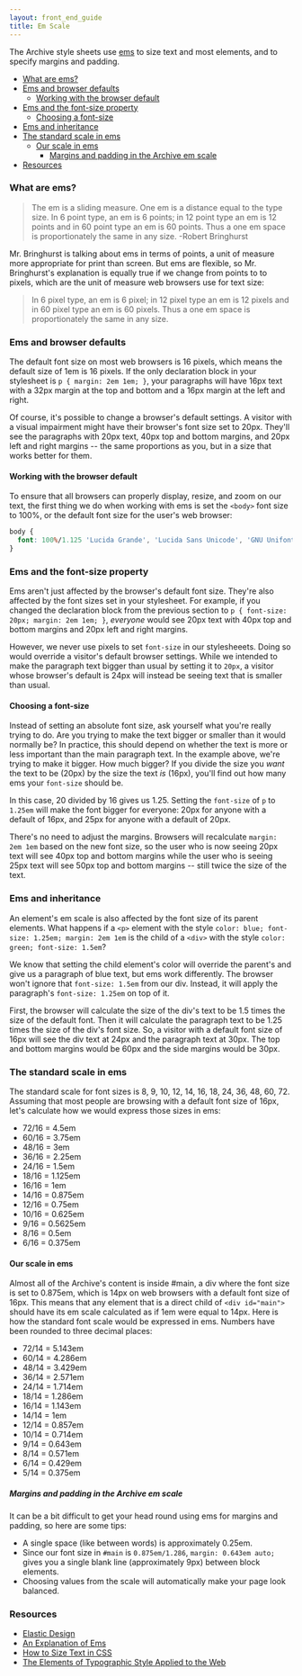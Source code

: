```yaml
---
layout: front_end_guide
title: Em Scale
---
```

The Archive style sheets use [ems](http://www.w3.org/TR/CSS21/syndata.html#length-units) to size text and most elements, and to specify margins and padding.

* [What are ems?](#what-are-ems)
* [Ems and browser defaults](#ems-and-browser-defaults)
    * [Working with the browser default](#ems-and-browser-defaults-working-with-the-browser-default)
* [Ems and the font-size property](#ems-and-the-font-size-property)
    * [Choosing a font-size](#ems-and-the-font-size-property-choosing-a-font-size)
* [Ems and inheritance](#ems-and-inheritance)
* [The standard scale in ems](#standard-scale-in-ems)
    * [Our scale in ems](#standard-scale-in-ems-our-scale)
        * [Margins and padding in the Archive em scale](#standard-scale-in-ems-our-scale-margins-and-padding)
* [Resources](#resources)

<h3 id="what-are-ems">What are ems?</h3>

> The em is a sliding measure. One em is a distance equal to the type size. In 6 point type, an em is 6 points; in 12 point type an em is 12 points and in 60 point type an em is 60 points. Thus a one em space is proportionately the same in any size.
> -Robert Bringhurst

Mr. Bringhurst is talking about ems in terms of points, a unit of measure more appropriate for print than screen. But ems are flexible, so Mr. Bringhurst's explanation is equally true if we change from points to to pixels, which are the unit of measure web browsers use for text size:

> In 6 pixel type, an em is 6 pixel; in 12 pixel type an em is 12 pixels and in 60 pixel type an em is 60 pixels. Thus a one em space is proportionately the same in any size.

<h3 id="ems-and-browser-defaults">Ems and browser defaults</h3>

The default font size on most web browsers is 16 pixels, which means the default size of 1em is 16 pixels. If the only declaration block in your stylesheet is `p { margin: 2em 1em; }`, your paragraphs will have 16px text with a 32px margin at the top and bottom and a 16px margin at the left and right.

Of course, it's possible to change a browser's default settings. A visitor with a visual impairment might have their browser's font size set to 20px. They'll see the paragraphs with 20px text, 40px top and bottom margins, and 20px left and right margins -- the same proportions as you, but in a size that works better for them.

<h4 id="ems-and-browser-defaults-working-with-the-browser-default">Working with the browser default</h4>

To ensure that all browsers can properly display, resize, and zoom on our text, the first thing we do when working with ems is set the `<body>` font size to 100%, or the default font size for the user's web browser:

```css
body {
  font: 100%/1.125 'Lucida Grande', 'Lucida Sans Unicode', 'GNU Unifont', Verdana, Helvetica, sans-serif;
}
```

<h3 id="ems-and-the-font-size-property">Ems and the font-size property</h3>

Ems aren't just affected by the browser's default font size. They're also affected by the font sizes set in your stylesheet. For example, if you changed the declaration block from the previous section to `p { font-size: 20px; margin: 2em 1em; }`, *everyone* would see 20px text with 40px top and bottom margins and 20px left and right margins.

However, we never use pixels to set `font-size` in our stylesheeets. Doing so would override a visitor's default browser settings. While we intended to make the paragraph text bigger than usual by setting it to `20px`, a visitor whose browser's default is 24px will instead be seeing text that is smaller than usual.

<h4 id="ems-and-the-font-size-property-choosing-a-font-size">Choosing a font-size</h4>

Instead of setting an absolute font size, ask yourself what you're really trying to do. Are you trying to make the text bigger or smaller than it would normally be? In practice, this should depend on whether the text is more or less important than the main paragraph text. In the example above, we're trying to make it bigger. How much bigger? If you divide the size you *want* the text to be (20px) by the size the text *is* (16px), you'll find out how many ems your `font-size` should be.

In this case, 20 divided by 16 gives us 1.25. Setting the `font-size` of `p` to `1.25em` will make the font bigger for everyone: 20px for anyone with a default of 16px, and 25px for anyone with a default of 20px.

There's no need to adjust the margins. Browsers will recalculate `margin: 2em 1em` based on the new font size, so the user who is now seeing 20px text will see 40px top and bottom margins while the user who is seeing 25px text will see 50px top and bottom margins -- still twice the size of the text.

<h3 id="ems-and-inheritance">Ems and inheritance</h3>

An element's em scale is also affected by the font size of its parent elements. What happens if a `<p>` element with the style `color: blue; font-size: 1.25em; margin: 2em 1em` is the child of a `<div>` with the style `color: green; font-size: 1.5em`?

We know that setting the child element's color will override the parent's and give us a paragraph of blue text, but ems work differently. The browser won't ignore that `font-size: 1.5em` from our div. Instead, it will apply the paragraph's `font-size: 1.25em` on top of it.

First, the browser will calculate the size of the div's text to be 1.5 times the size of the default font. Then it will calculate the paragraph text to be 1.25 times the size of the div's font size. So, a visitor with a default font size of 16px will see the div text at 24px and the paragraph text at 30px. The top and bottom margins would be 60px and the side margins would be 30px.

<h3 id="the-standard-scale-in-ems">The standard scale in ems</h3>

The standard scale for font sizes is 8, 9, 10, 12, 14, 16, 18, 24, 36, 48, 60, 72. Assuming that most people are browsing with a default font size of 16px, let's calculate how we would express those sizes in ems:

* 72/16 = 4.5em
* 60/16 = 3.75em
* 48/16 = 3em
* 36/16 = 2.25em
* 24/16 = 1.5em
* 18/16 = 1.125em
* 16/16 = 1em
* 14/16 = 0.875em
* 12/16 = 0.75em
* 10/16 = 0.625em
* 9/16 = 0.5625em
* 8/16 = 0.5em
* 6/16 = 0.375em

<h4 id="the-standard-scale-in-ems-our-scale">Our scale in ems</h4>

Almost all of the Archive's content is inside #main, a div where the font size is set to 0.875em, which is 14px on web browsers with a default font size of 16px. This means that any element that is a direct child of `<div id="main">` should have its em scale calculated as if 1em were equal to 14px. Here is how the standard font scale would be expressed in ems. Numbers have been rounded to three decimal places:

* 72/14 = 5.143em
* 60/14 = 4.286em
* 48/14 = 3.429em
* 36/14 = 2.571em
* 24/14 = 1.714em
* 18/14 = 1.286em
* 16/14 = 1.143em
* 14/14 = 1em
* 12/14 = 0.857em
* 10/14 = 0.714em
* 9/14 = 0.643em
* 8/14 = 0.571em
* 6/14 = 0.429em
* 5/14 = 0.375em

<h5 id="margins-and-padding">Margins and padding in the Archive em scale</h5>

It can be a bit difficult to get your head round using ems for margins and padding, so here are some tips:

* A single space (like between words) is approximately 0.25em.
* Since our font size in `#main` is `0.875em/1.286`, `margin: 0.643em auto;` gives you a single blank line (approximately 9px) between block elements.
* Choosing values from the scale will automatically make your page look balanced.

<h3 id="resources">Resources</h3>

* [Elastic Design](http://alistapart.com/article/elastic)
* [An Explanation of Ems](http://24ways.org/2005/an-explanation-of-ems/)
* [How to Size Text in CSS](http://alistapart.com/article/howtosizetextincss)
* [The Elements of Typographic Style Applied to the Web](http://webtypography.net)